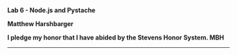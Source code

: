 **Lab 6 - Node.js and Pystache**

**Matthew Harshbarger**

**I pledge my honor that I have abided by the Stevens Honor System. MBH**

---
